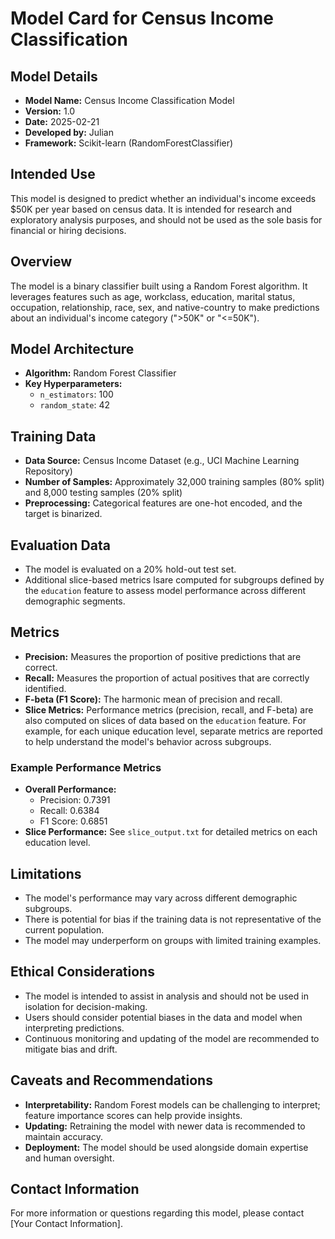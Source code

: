 # Model Card for Census Income Classification

## Model Details
- **Model Name:** Census Income Classification Model
- **Version:** 1.0
- **Date:** 2025-02-21
- **Developed by:** Julian
- **Framework:** Scikit-learn (RandomForestClassifier)

## Intended Use
This model is designed to predict whether an individual's income exceeds $50K per year based on census data. It is intended for research and exploratory analysis purposes, and should not be used as the sole basis for financial or hiring decisions.

## Overview
The model is a binary classifier built using a Random Forest algorithm. It leverages features such as age, workclass, education, marital status, occupation, relationship, race, sex, and native-country to make predictions about an individual's income category (">50K" or "<=50K").

## Model Architecture
- **Algorithm:** Random Forest Classifier
- **Key Hyperparameters:**
  - `n_estimators`: 100
  - `random_state`: 42

## Training Data
- **Data Source:** Census Income Dataset (e.g., UCI Machine Learning Repository)
- **Number of Samples:** Approximately 32,000 training samples (80% split) and 8,000 testing samples (20% split)
- **Preprocessing:** Categorical features are one-hot encoded, and the target is binarized.

## Evaluation Data
- The model is evaluated on a 20% hold-out test set.
- Additional slice-based metrics lsare computed for subgroups defined by the `education` feature to assess model performance across different demographic segments.

## Metrics
- **Precision:** Measures the proportion of positive predictions that are correct.
- **Recall:** Measures the proportion of actual positives that are correctly identified.
- **F-beta (F1 Score):** The harmonic mean of precision and recall.
- **Slice Metrics:** Performance metrics (precision, recall, and F-beta) are also computed on slices of data based on the `education` feature. For example, for each unique education level, separate metrics are reported to help understand the model's behavior across subgroups.

### Example Performance Metrics
- **Overall Performance:**
  - Precision: 0.7391
  - Recall: 0.6384
  - F1 Score: 0.6851
- **Slice Performance:** See `slice_output.txt` for detailed metrics on each education level.

## Limitations
- The model's performance may vary across different demographic subgroups.
- There is potential for bias if the training data is not representative of the current population.
- The model may underperform on groups with limited training examples.

## Ethical Considerations
- The model is intended to assist in analysis and should not be used in isolation for decision-making.
- Users should consider potential biases in the data and model when interpreting predictions.
- Continuous monitoring and updating of the model are recommended to mitigate bias and drift.

## Caveats and Recommendations
- **Interpretability:** Random Forest models can be challenging to interpret; feature importance scores can help provide insights.
- **Updating:** Retraining the model with newer data is recommended to maintain accuracy.
- **Deployment:** The model should be used alongside domain expertise and human oversight.

## Contact Information
For more information or questions regarding this model, please contact [Your Contact Information].